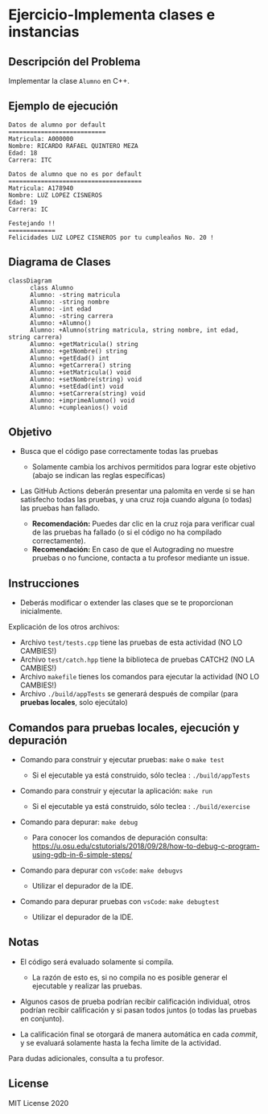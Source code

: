 # Ejercicio-Implementa clases e instancias

## Descripción del Problema

Implementar la clase `Alumno` en C++.

## Ejemplo de ejecución
```
Datos de alumno por default
===========================
Matricula: A000000
Nombre: RICARDO RAFAEL QUINTERO MEZA
Edad: 18
Carrera: ITC

Datos de alumno que no es por default
=====================================
Matricula: A178940
Nombre: LUZ LOPEZ CISNEROS
Edad: 19
Carrera: IC

Festejando !!
=============
Felicidades LUZ LOPEZ CISNEROS por tu cumpleaños No. 20 !
```

## Diagrama de Clases

```mermaid
classDiagram
      class Alumno
      Alumno: -string matricula
      Alumno: -string nombre
      Alumno: -int edad
      Alumno: -string carrera
      Alumno: +Alumno()
      Alumno: +Alumno(string matricula, string nombre, int edad, string carrera)
      Alumno: +getMatricula() string
      Alumno: +getNombre() string
      Alumno: +getEdad() int
      Alumno: +getCarrera() string
      Alumno: +setMatricula() void
      Alumno: +setNombre(string) void
      Alumno: +setEdad(int) void
      Alumno: +setCarrera(string) void
      Alumno: +imprimeAlumno() void
      Alumno: +cumpleanios() void
```

## Objetivo

- Busca que el código pase correctamente todas las pruebas
   * Solamente cambia los archivos permitidos para lograr este objetivo (abajo se indican las reglas específicas)
   
- Las GitHub Actions deberán presentar una palomita en verde si se han satisfecho todas las pruebas, y una cruz roja cuando alguna (o todas) las pruebas han fallado.
   * **Recomendación:** Puedes dar clic en la cruz roja para verificar cual de las pruebas ha fallado (o si el código no ha compilado correctamente).
   * **Recomendación:** En caso de que el Autograding no muestre pruebas o no funcione, contacta a tu profesor mediante un issue.

## Instrucciones

- Deberás modificar o extender las clases que se te proporcionan inicialmente.

Explicación de los otros archivos:

- Archivo `test/tests.cpp` tiene las pruebas de esta actividad (NO LO CAMBIES!)
- Archivo `test/catch.hpp` tiene la biblioteca de pruebas  CATCH2 (NO LA CAMBIES!)
- Archivo `makefile` tienes los comandos para ejecutar la actividad (NO LO CAMBIES!)
- Archivo  `./build/appTests` se generará después de compilar (para **pruebas locales**, solo ejecútalo)

## Comandos para pruebas locales, ejecución y depuración

- Comando para construir y ejecutar pruebas: `make` o `make test`
    * Si el ejecutable ya está construido, sólo teclea : `./build/appTests`

- Comando para construir y ejecutar la aplicación: `make run` 
    * Si el ejecutable ya está construido, sólo teclea : `./build/exercise`

- Comando para depurar: `make debug`
    * Para conocer los comandos de depuración consulta:
     https://u.osu.edu/cstutorials/2018/09/28/how-to-debug-c-program-using-gdb-in-6-simple-steps/
     
- Comando para depurar con `vsCode`: `make debugvs` 
    * Utilizar el depurador de la IDE.
      
- Comando para depurar pruebas con `vsCode`: `make debugtest` 
    * Utilizar el depurador de la IDE.   

## Notas

- El código será evaluado solamente si compila.
   * La razón de esto es, si no compila no es posible generar el ejecutable y realizar las pruebas.

- Algunos casos de prueba podrían recibir calificación individual, otros podrían recibir calificación y si pasan todos juntos (o todas las pruebas en conjunto).

- La calificación final se otorgará de manera automática en cada *commit*, y se evaluará solamente hasta la fecha limite de la actividad.

Para dudas adicionales, consulta a tu profesor.

## License

MIT License 2020
